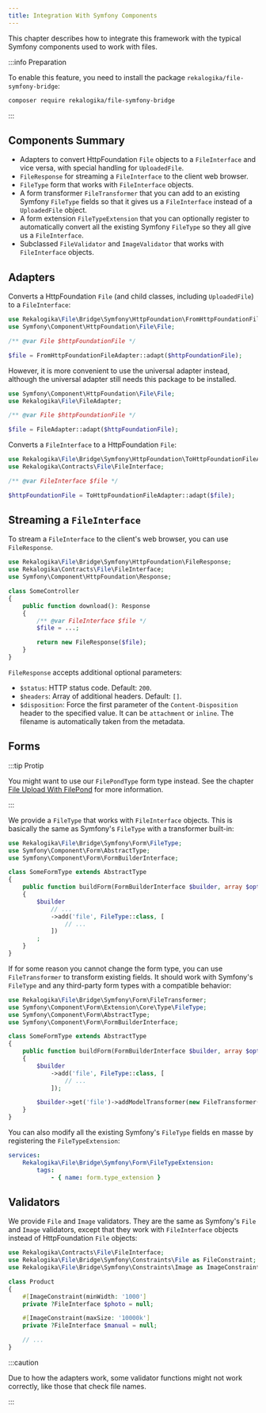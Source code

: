 ```yaml
---
title: Integration With Symfony Components
---
```


This chapter describes how to integrate this framework with the typical Symfony
components used to work with files.

:::info Preparation

To enable this feature, you need to install the package
`rekalogika/file-symfony-bridge`:

```bash
composer require rekalogika/file-symfony-bridge
```

:::

## Components Summary

* Adapters to convert HttpFoundation `File` objects to a `FileInterface` and
  vice versa, with special handling for `UploadedFile`.
* `FileResponse` for streaming a `FileInterface` to the client web browser.
* `FileType` form that works with `FileInterface` objects.
* A form transformer `FileTransformer` that you can add to an existing Symfony
  `FileType` fields so that it gives us a `FileInterface` instead of a
  `UploadedFile` object.
* A form extension `FileTypeExtension` that you can optionally register to
  automatically convert all the existing Symfony `FileType` so they all give us
  a `FileInterface`.
* Subclassed `FileValidator` and `ImageValidator` that works with
  `FileInterface` objects.

## Adapters

Converts a HttpFoundation `File` (and child classes, including `UploadedFile`)
to a `FileInterface`:

```php
use Rekalogika\File\Bridge\Symfony\HttpFoundation\FromHttpFoundationFileAdapter;
use Symfony\Component\HttpFoundation\File\File;

/** @var File $httpFoundationFile */

$file = FromHttpFoundationFileAdapter::adapt($httpFoundationFile);
```

However, it is more convenient to use the universal adapter instead, although
the universal adapter still needs this package to be installed.

```php
use Symfony\Component\HttpFoundation\File\File;
use Rekalogika\File\FileAdapter;

/** @var File $httpFoundationFile */

$file = FileAdapter::adapt($httpFoundationFile);
```

Converts a `FileInterface` to a HttpFoundation `File`:

```php
use Rekalogika\File\Bridge\Symfony\HttpFoundation\ToHttpFoundationFileAdapter;
use Rekalogika\Contracts\File\FileInterface;

/** @var FileInterface $file */

$httpFoundationFile = ToHttpFoundationFileAdapter::adapt($file);
```

## Streaming a `FileInterface`

To stream a `FileInterface` to the client's web browser, you can use
`FileResponse`.

```php
use Rekalogika\File\Bridge\Symfony\HttpFoundation\FileResponse;
use Rekalogika\Contracts\File\FileInterface;
use Symfony\Component\HttpFoundation\Response;

class SomeController
{
    public function download(): Response
    {
        /** @var FileInterface $file */
        $file = ...;

        return new FileResponse($file);
    }
}
```

`FileResponse` accepts additional optional parameters:

* `$status`: HTTP status code. Default: `200`.
* `$headers`: Array of additional headers. Default: `[]`.
* `$disposition`: Force the first parameter of the `Content-Disposition` header
  to the specified value. It can be `attachment` or `inline`. The filename is
  automatically taken from the metadata.

## Forms

:::tip Protip

You might want to use our `FilePondType` form type instead. See the chapter
[File Upload With FilePond](./file-upload-filepond) for more information.

:::

We provide a `FileType` that works with `FileInterface` objects. This is
basically the same as Symfony's `FileType` with a transformer built-in:

```php
use Rekalogika\File\Bridge\Symfony\Form\FileType;
use Symfony\Component\Form\AbstractType;
use Symfony\Component\Form\FormBuilderInterface;

class SomeFormType extends AbstractType
{
    public function buildForm(FormBuilderInterface $builder, array $options): void
    {
        $builder
            // ...
            ->add('file', FileType::class, [
                // ...
            ])
        ;
    }
}
```

If for some reason you cannot change the form type, you can use
`FileTransformer` to transform existing fields. It should work with Symfony's
`FileType` and any third-party form types with a compatible behavior:

```php
use Rekalogika\File\Bridge\Symfony\Form\FileTransformer;
use Symfony\Component\Form\Extension\Core\Type\FileType;
use Symfony\Component\Form\AbstractType;
use Symfony\Component\Form\FormBuilderInterface;

class SomeFormType extends AbstractType
{
    public function buildForm(FormBuilderInterface $builder, array $options): void
    {
        $builder
            ->add('file', FileType::class, [
                // ...
            ]);

        $builder->get('file')->addModelTransformer(new FileTransformer());
    }
}
```

You can also modify all the existing Symfony's `FileType` fields en masse by
registering the `FileTypeExtension`:

```yaml title=config/services.yaml
services:
    Rekalogika\File\Bridge\Symfony\Form\FileTypeExtension:
        tags:
            - { name: form.type_extension }
```

## Validators

We provide `File` and `Image` validators. They are the same as Symfony's
`File` and `Image` validators, except that they work with `FileInterface`
objects instead of HttpFoundation `File` objects:

```php
use Rekalogika\Contracts\File\FileInterface;
use Rekalogika\File\Bridge\Symfony\Constraints\File as FileConstraint;
use Rekalogika\File\Bridge\Symfony\Constraints\Image as ImageConstraint;

class Product
{
    #[ImageConstraint(minWidth: '1000']
    private ?FileInterface $photo = null;

    #[ImageConstraint(maxSize: '10000k']
    private ?FileInterface $manual = null;

    // ...
}
```

:::caution

Due to how the adapters work, some validator functions might not work
correctly, like those that check file names.

:::